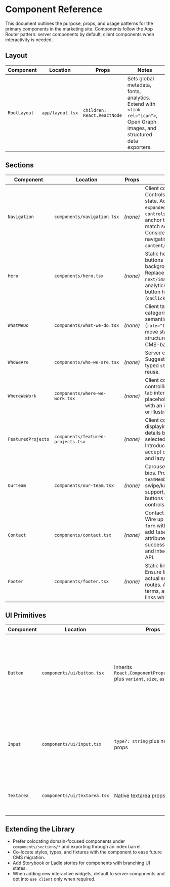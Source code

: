 # Component Reference

This document outlines the purpose, props, and usage patterns for the primary components in the marketing site. Components follow the App Router pattern: server components by default, client components when interactivity is needed.

## Layout

| Component | Location | Props | Notes |
| --- | --- | --- | --- |
| `RootLayout` | `app/layout.tsx` | `children: React.ReactNode` | Sets global metadata, fonts, analytics. Extend with `<link rel="icon">`, Open Graph images, and structured data exporters. |

## Sections

| Component | Location | Props | Notes |
| --- | --- | --- | --- |
| `Navigation` | `components/navigation.tsx` | *(none)* | Client component. Controls mobile menu state. Add `aria-expanded`, `aria-controls`, and update anchor targets to match section IDs. Consider extracting navigation data into `content/navigation.ts`. |
| `Hero` | `components/hero.tsx` | *(none)* | Static hero with CTA buttons and background imagery. Replace `<img>` with `next/image` and provide analytics-friendly button handlers (`onClick` or `href`). |
| `WhatWeDo` | `components/what-we-do.tsx` | *(none)* | Client tabs for services categories. Convert to semantic tabs (`role="tablist"`) and move static copy into structured data or CMS-backed content. |
| `WhoWeAre` | `components/who-we-are.tsx` | *(none)* | Server component. Suggested to accept typed `stats` prop for reuse. |
| `WhereWeWork` | `components/where-we-work.tsx` | *(none)* | Client component controlling a location tab interface. Replace placeholder map div with an interactive map or illustration. |
| `FeaturedProjects` | `components/featured-projects.tsx` | *(none)* | Client component displaying project details based on selected category. Introduce `Project` type, accept data as props, and lazy-load imagery. |
| `OurTeam` | `components/our-team.tsx` | *(none)* | Carousel for leadership bios. Provide `teamMembers` prop, add swipe/keyboard support, and convert buttons to `aria`-aware controls. |
| `Contact` | `components/contact.tsx` | *(none)* | Contact form shell. Wire up `react-hook-form` with validation, add `label` tags, `name` attributes, success/error states, and integrate with CRM API. |
| `Footer` | `components/footer.tsx` | *(none)* | Static links and socials. Ensure links reference actual section IDs or routes. Add privacy, terms, and sitemap links when available. |

## UI Primitives

| Component | Location | Props | Notes |
| --- | --- | --- | --- |
| `Button` | `components/ui/button.tsx` | Inherits `React.ComponentProps<'button'>` plus `variant`, `size`, `asChild` | Wrap with `Link` via `asChild` to avoid invalid nesting. Define semantic variants (`primary`, `secondary`, `ghost`). |
| `Input` | `components/ui/input.tsx` | `type?: string` plus native input props | Provide `id` and `name` from parent forms. Works with `react-hook-form` thanks to forwarded props. |
| `Textarea` | `components/ui/textarea.tsx` | Native textarea props | Add `aria-describedby` when pairing with validation messages. |

## Extending the Library

- Prefer colocating domain-focused components under `components/sections/*` and exporting through an index barrel.
- Co-locate styles, types, and fixtures with the component to ease future CMS migration.
- Add Storybook or Ladle stories for components with branching UI states.
- When adding new interactive widgets, default to server components and opt into `use client` only when required.
